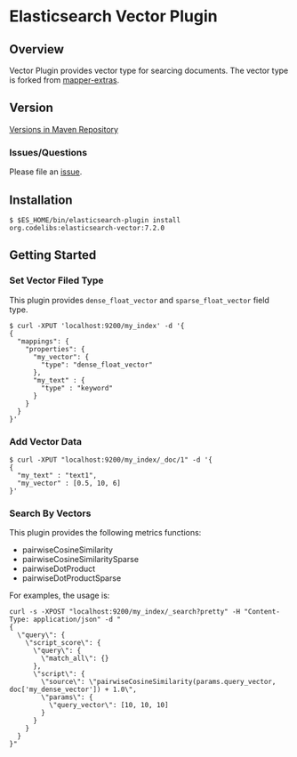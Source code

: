 Elasticsearch Vector Plugin
=======================

## Overview

Vector Plugin provides vector type for searcing documents.
The vector type is forked from [mapper-extras](https://github.com/elastic/elasticsearch/tree/7f3ab4524f8745b03b1e0025a56eb2e2dfe02b7a/modules/mapper-extras).

## Version

[Versions in Maven Repository](http://central.maven.org/maven2/org/codelibs/elasticsearch-vector/)

### Issues/Questions

Please file an [issue](https://github.com/codelibs/elasticsearch-vector/issues "issue").

## Installation

    $ $ES_HOME/bin/elasticsearch-plugin install org.codelibs:elasticsearch-vector:7.2.0

## Getting Started

### Set Vector Filed Type

This plugin provides `dense_float_vector` and `sparse_float_vector` field type.

    $ curl -XPUT 'localhost:9200/my_index' -d '{
    {
      "mappings": {
        "properties": {
          "my_vector": {
            "type": "dense_float_vector"
          },
          "my_text" : {
            "type" : "keyword"
          }
        }
      }
    }'

### Add Vector Data

    $ curl -XPUT "localhost:9200/my_index/_doc/1" -d '{
    {
      "my_text" : "text1",
      "my_vector" : [0.5, 10, 6]
    }'

### Search By Vectors

This plugin provides the following metrics functions:

- pairwiseCosineSimilarity
- pairwiseCosineSimilaritySparse
- pairwiseDotProduct
- pairwiseDotProductSparse

For examples, the usage is:

```
curl -s -XPOST "localhost:9200/my_index/_search?pretty" -H "Content-Type: application/json" -d "
{
  \"query\": {
    \"script_score\": {
      \"query\": {
        \"match_all\": {}
      },
      \"script\": {
        \"source\": \"pairwiseCosineSimilarity(params.query_vector, doc['my_dense_vector']) + 1.0\",
        \"params\": {
          \"query_vector\": [10, 10, 10]
        }
      }
    }
  }
}"
```
